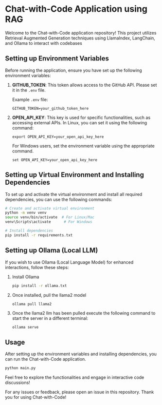 
# Chat-with-Code Application using RAG

Welcome to the Chat-with-Code application repository! This project utilizes Retrieval Augmented Generation techniques using LlamaIndex, LangChain, and Ollama to interact with codebases

## Setting up Environment Variables

Before running the application, ensure you have set up the following environment variables:

1. **GITHUB_TOKEN**: This token allows access to the GitHub API. Please set it in the `.env` file.
   
   Example `.env` file:
   ```
   GITHUB_TOKEN=your_github_token_here
   ```

2. **OPEN_API_KEY**: This key is used for specific functionalities, such as accessing external APIs. In Linux, you can set it using the following command:
   
   ```
   export OPEN_API_KEY=your_open_api_key_here
   ```

   For Windows users, set the environment variable using the appropriate command.
   ```
   set OPEN_API_KEY=your_open_api_key_here
   ```


## Setting up Virtual Environment and Installing Dependencies

To set up and activate the virtual environment and install all required dependencies, you can use the following commands:

```bash
# Create and activate virtual environment
python -m venv venv
source venv/bin/activate  # For Linux/Mac
venv\Scripts\activate      # For Windows

# Install dependencies
pip install -r requirements.txt
```

## Setting up Ollama (Local LLM)

If you wish to use Ollama (Local Language Model) for enhanced interactions, follow these steps:

1. Install Ollama 

    ```bash 
    pip install -r ollama.txt
    ```

2. Once installed, pull the llama2 model 

   ```
   ollama pull llama2
   ```

3. Once the llama2 llm has been pulled execute the following command to start the server in a different terminal:
    ```bash
    ollama serve
    ```
## Usage

After setting up the environment variables and installing dependencies, you can run the Chat-with-Code application.

```bash
python main.py
```

Feel free to explore the functionalities and engage in interactive code discussions!

For any issues or feedback, please open an issue in this repository. Thank you for using Chat-with-Code!